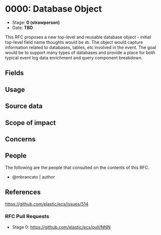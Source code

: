 # 0000: Database Object
<!-- Leave this ID at 0000. The ECS team will assign a unique, contiguous RFC number upon merging the initial stage of this RFC. -->

- Stage: **0 (strawperson)** <!-- Update to reflect target stage. See https://elastic.github.io/ecs/stages.html -->
- Date: **TBD** <!-- The ECS team sets this date at merge time. This is the date of the latest stage advancement. -->

<!--
As you work on your RFC, use the "Stage N" comments to guide you in what you should focus on, for the stage you're targeting.
Feel free to remove these comments as you go along.
-->

This RFC proposes a new top-level and reusable database object - initial top-level field name thoughts would be `db`.
The object would capture information related to databases, tables, etc involved in the event. The goal would be to
support many types of databases and provide a place for both typical event log data enrichment and query component
breakdown.

<!--
Stage 1: If the changes include field additions or modifications, please create a folder titled as the RFC number under rfcs/text/. This will be where proposed schema changes as standalone YAML files or extended example mappings and larger source documents will go as the RFC is iterated upon.
-->

## Fields

<!--
Stage 1: Describe at a high level how this change affects fields. Include new or updated yml field definitions for all of the essential fields in this draft. While not exhaustive, the fields documented here should be comprehensive enough to deeply evaluate the technical considerations of this change. The goal here is to validate the technical details for all essential fields and to provide a basis for adding experimental field definitions to the schema. Use GitHub code blocks with yml syntax formatting, and add them to the corresponding RFC folder.
-->

<!--
Stage 2: Add or update all remaining field definitions. The list should now be exhaustive. The goal here is to validate the technical details of all remaining fields and to provide a basis for releasing these field definitions as beta in the schema. Use GitHub code blocks with yml syntax formatting, and add them to the corresponding RFC folder.
-->

## Usage

<!--
Stage 1: Describe at a high-level how these field changes will be used in practice. Real world examples are encouraged. The goal here is to understand how people would leverage these fields to gain insights or solve problems. ~1-3 paragraphs.
-->

## Source data

<!--
Stage 1: Provide a high-level description of example sources of data. This does not yet need to be a concrete example of a source document, but instead can simply describe a potential source (e.g. nginx access log). This will ultimately be fleshed out to include literal source examples in a future stage. The goal here is to identify practical sources for these fields in the real world. ~1-3 sentences or unordered list.
-->

<!--
Stage 2: Included a real world example source document. Ideally this example comes from the source(s) identified in stage 1. If not, it should replace them. The goal here is to validate the utility of these field changes in the context of a real world example. Format with the source name as a ### header and the example document in a GitHub code block with json formatting, or if on the larger side, add them to the corresponding RFC folder.
-->

<!--
Stage 3: Add more real world example source documents so we have at least 2 total, but ideally 3. Format as described in stage 2.
-->

## Scope of impact

<!--
Stage 2: Identifies scope of impact of changes. Are breaking changes required? Should deprecation strategies be adopted? Will significant refactoring be involved? Break the impact down into:
 * Ingestion mechanisms (e.g. beats/logstash)
 * Usage mechanisms (e.g. Kibana applications, detections)
 * ECS project (e.g. docs, tooling)
The goal here is to research and understand the impact of these changes on users in the community and development teams across Elastic. 2-5 sentences each.
-->

## Concerns

<!--
Stage 1: Identify potential concerns, implementation challenges, or complexity. Spend some time on this. Play devil's advocate. Try to identify the sort of non-obvious challenges that tend to surface later. The goal here is to surface risks early, allow everyone the time to work through them, and ultimately document resolution for posterity's sake.
-->

<!--
Stage 2: Document new concerns or resolutions to previously listed concerns. It's not critical that all concerns have resolutions at this point, but it would be helpful if resolutions were taking shape for the most significant concerns.
-->

<!--
Stage 3: Document resolutions for all existing concerns. Any new concerns should be documented along with their resolution. The goal here is to eliminate risk of churn and instability by ensuring all concerns have been addressed.
-->

## People

The following are the people that consulted on the contents of this RFC.

* @mbrancato | author

<!--
Who will be or has been consulted on the contents of this RFC? Identify authorship and sponsorship, and optionally identify the nature of involvement of others. Link to GitHub aliases where possible. This list will likely change or grow stage after stage.

e.g.:

* @Yasmina | author
* @Monique | sponsor
* @EunJung | subject matter expert
* @JaneDoe | grammar, spelling, prose
* @Mariana
-->


## References

https://github.com/elastic/ecs/issues/514
<!-- Insert any links appropriate to this RFC in this section. -->

### RFC Pull Requests

<!-- An RFC should link to the PRs for each of it stage advancements. -->

* Stage 0: https://github.com/elastic/ecs/pull/NNN

<!--
* Stage 1: https://github.com/elastic/ecs/pull/NNN
...
-->
